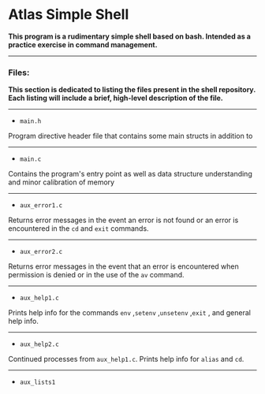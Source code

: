 # Atlas Simple Shell
**This program is a rudimentary simple shell based on bash. Intended as a practice exercise in command management.**

-----

### Files: 
**This section is dedicated to listing the files present in the shell repository. Each listing will include a brief, high-level description of the file.**

-----

- `main.h`

Program directive header file that contains some main structs in addition to 
<FILL OUT ON COMPLETION OF HEADER>

-----

- `main.c`

Contains the program's entry point as well as data structure understanding and minor
calibration of memory
<FILL OUT REST ON COMPLETION>

-----

- `aux_error1.c`

Returns error messages in the event an error is not found or an error is encountered in the `cd` and `exit` commands.

-----

- `aux_error2.c`

Returns error messages in the event that an error is encountered when permission is denied or in the use of the `av` command.

-----

- `aux_help1.c`

Prints help info for the commands `env` ,`setenv` ,`unsetenv` ,`exit` , and general help info.

-----

- `aux_help2.c`

Continued processes from `aux_help1.c`. Prints help info for `alias` and `cd`.

-----

- `aux_lists1`

